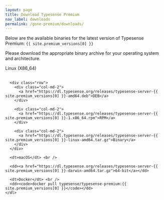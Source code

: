 ```yaml
---
layout: page
title: Download Typesense Premium
nav_label: downloads
permalink: /gone-premium/downloads/
---
```


<div class="row no-gutters">
  <div id="doc-col" class="col-md-8">
    <p>Below are the available binaries for the latest version of Typesense Premium: <code>{{ site.premium_versions[0] }}</code></p>
    <p>Please download the appropriate binary archive for your operating system and architecture.</p>
    <dl id="release-downloads">
      <dt>Linux (X86_64)</dt> <br />

      <div class="row">
        <div class="col-md-2">
          <a href="https://dl.typesense.org/releases/typesense-server-{{ site.premium_versions[0] }}-amd64.deb">DEB</a>
        </div>

        <div class="col-md-2">
          <a href="https://dl.typesense.org/releases/typesense-server-{{ site.premium_versions[0] }}-1.x86_64.rpm">RPM</a>
        </div>

        <div class="col-md-2">
          <a href="https://dl.typesense.org/releases/typesense-server-{{ site.premium_versions[0] }}-linux-amd64.tar.gz">Binary</a>
        </div>
      </div>

      <dt>macOS</dt> <br />

      <dd><a href="https://dl.typesense.org/releases/typesense-server-{{ site.premium_versions[0] }}-darwin-amd64.tar.gz">64-bit</a></dd>

      <dt>Docker</dt> <br />
      <dd><code>docker pull typesense/typesense-premium:{{ site.premium_versions[0] }}</code></dd>
    </dl>
  </div>
</div>